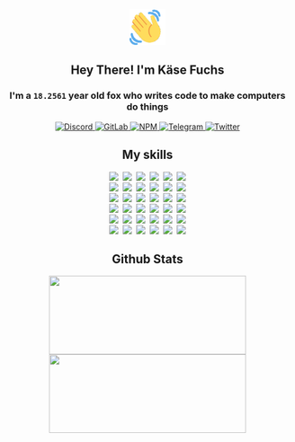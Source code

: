 <div><p align=center><img src=./resources/images/wave.gif width=64px height=64px></p><h2 align=center>Hey There! I'm Käse Fuchs</h2><h3 align=center>I'm a <code>18.2561</code> year old fox who writes code to make computers do things</h3><p align=center><a href=https://discord.com/users/507526681125322772><img alt=Discord src="https://img.shields.io/badge/Discord-5865F2?logo=discord&logoColor=white&style=flat-square#38c82a6356bc93a9c4d5a48f1d9127a1"> </a><a href=https://gitlab.com/kasefuchs><img alt=GitLab src="https://img.shields.io/badge/GitLab-330F63?logo=gitlab&logoColor=white&style=flat-square#38c82a6356bc93a9c4d5a48f1d9127a1"> </a><a href=https://npmjs.com/~kasefuchs><img alt=NPM src="https://img.shields.io/badge/NPM-CB3837?logo=npm&logoColor=white&style=flat-square#38c82a6356bc93a9c4d5a48f1d9127a1"> </a><a href=https://t.me/kasefuchs><img alt=Telegram src="https://img.shields.io/badge/Telegram-2CA5E0?logo=telegram&logoColor=white&style=flat-square#38c82a6356bc93a9c4d5a48f1d9127a1"> </a><a href=https://twitter.com/kasefuchs><img alt=Twitter src="https://img.shields.io/badge/Twitter-1DA1F2?logo=twitter&logoColor=white&style=flat-square#38c82a6356bc93a9c4d5a48f1d9127a1"></a></p><h2 align=center>My skills</h2><p align=center><a href=https://aws.amazon.com/ ><picture><source srcset="https://skillicons.dev/icons?i=aws&theme=dark#38c82a6356bc93a9c4d5a48f1d9127a1" media="(prefers-color-scheme: dark)"><source srcset="https://skillicons.dev/icons?i=aws&theme=light#38c82a6356bc93a9c4d5a48f1d9127a1" media="(prefers-color-scheme: light), (prefers-color-scheme: no-preference)"><img src="https://skillicons.dev/icons?i=aws&theme=light#38c82a6356bc93a9c4d5a48f1d9127a1"></picture></a>&nbsp;&nbsp;<a href=https://en.wikipedia.org/wiki/Bash_(Unix_shell)><picture><source srcset="https://skillicons.dev/icons?i=bash&theme=dark#38c82a6356bc93a9c4d5a48f1d9127a1" media="(prefers-color-scheme: dark)"><source srcset="https://skillicons.dev/icons?i=bash&theme=light#38c82a6356bc93a9c4d5a48f1d9127a1" media="(prefers-color-scheme: light), (prefers-color-scheme: no-preference)"><img src="https://skillicons.dev/icons?i=bash&theme=light#38c82a6356bc93a9c4d5a48f1d9127a1"></picture></a>&nbsp;&nbsp;<a href=https://discord.com/developers/docs><picture><source srcset="https://skillicons.dev/icons?i=bots&theme=dark#38c82a6356bc93a9c4d5a48f1d9127a1" media="(prefers-color-scheme: dark)"><source srcset="https://skillicons.dev/icons?i=bots&theme=light#38c82a6356bc93a9c4d5a48f1d9127a1" media="(prefers-color-scheme: light), (prefers-color-scheme: no-preference)"><img src="https://skillicons.dev/icons?i=bots&theme=light#38c82a6356bc93a9c4d5a48f1d9127a1"></picture></a>&nbsp;&nbsp;<a href=https://www.cloudflare.com/ ><picture><source srcset="https://skillicons.dev/icons?i=cloudflare&theme=dark#38c82a6356bc93a9c4d5a48f1d9127a1" media="(prefers-color-scheme: dark)"><source srcset="https://skillicons.dev/icons?i=cloudflare&theme=light#38c82a6356bc93a9c4d5a48f1d9127a1" media="(prefers-color-scheme: light), (prefers-color-scheme: no-preference)"><img src="https://skillicons.dev/icons?i=cloudflare&theme=light#38c82a6356bc93a9c4d5a48f1d9127a1"></picture></a>&nbsp;&nbsp;<a href=https://en.wikipedia.org/wiki/CSS><picture><source srcset="https://skillicons.dev/icons?i=css&theme=dark#38c82a6356bc93a9c4d5a48f1d9127a1" media="(prefers-color-scheme: dark)"><source srcset="https://skillicons.dev/icons?i=css&theme=light#38c82a6356bc93a9c4d5a48f1d9127a1" media="(prefers-color-scheme: light), (prefers-color-scheme: no-preference)"><img src="https://skillicons.dev/icons?i=css&theme=light#38c82a6356bc93a9c4d5a48f1d9127a1"></picture></a>&nbsp;&nbsp;<a href=https://www.docker.com/ ><picture><source srcset="https://skillicons.dev/icons?i=docker&theme=dark#38c82a6356bc93a9c4d5a48f1d9127a1" media="(prefers-color-scheme: dark)"><source srcset="https://skillicons.dev/icons?i=docker&theme=light#38c82a6356bc93a9c4d5a48f1d9127a1" media="(prefers-color-scheme: light), (prefers-color-scheme: no-preference)"><img src="https://skillicons.dev/icons?i=docker&theme=light#38c82a6356bc93a9c4d5a48f1d9127a1"></picture></a><br><a href=https://www.electronjs.org/ ><picture><source srcset="https://skillicons.dev/icons?i=electron&theme=dark#38c82a6356bc93a9c4d5a48f1d9127a1" media="(prefers-color-scheme: dark)"><source srcset="https://skillicons.dev/icons?i=electron&theme=light#38c82a6356bc93a9c4d5a48f1d9127a1" media="(prefers-color-scheme: light), (prefers-color-scheme: no-preference)"><img src="https://skillicons.dev/icons?i=electron&theme=light#38c82a6356bc93a9c4d5a48f1d9127a1"></picture></a>&nbsp;&nbsp;<a href=https://expressjs.com/ ><picture><source srcset="https://skillicons.dev/icons?i=express&theme=dark#38c82a6356bc93a9c4d5a48f1d9127a1" media="(prefers-color-scheme: dark)"><source srcset="https://skillicons.dev/icons?i=express&theme=light#38c82a6356bc93a9c4d5a48f1d9127a1" media="(prefers-color-scheme: light), (prefers-color-scheme: no-preference)"><img src="https://skillicons.dev/icons?i=express&theme=light#38c82a6356bc93a9c4d5a48f1d9127a1"></picture></a>&nbsp;&nbsp;<a href=https://www.figma.com/ ><picture><source srcset="https://skillicons.dev/icons?i=figma&theme=dark#38c82a6356bc93a9c4d5a48f1d9127a1" media="(prefers-color-scheme: dark)"><source srcset="https://skillicons.dev/icons?i=figma&theme=light#38c82a6356bc93a9c4d5a48f1d9127a1" media="(prefers-color-scheme: light), (prefers-color-scheme: no-preference)"><img src="https://skillicons.dev/icons?i=figma&theme=light#38c82a6356bc93a9c4d5a48f1d9127a1"></picture></a>&nbsp;&nbsp;<a href=https://firebase.google.com/ ><picture><source srcset="https://skillicons.dev/icons?i=firebase&theme=dark#38c82a6356bc93a9c4d5a48f1d9127a1" media="(prefers-color-scheme: dark)"><source srcset="https://skillicons.dev/icons?i=firebase&theme=light#38c82a6356bc93a9c4d5a48f1d9127a1" media="(prefers-color-scheme: light), (prefers-color-scheme: no-preference)"><img src="https://skillicons.dev/icons?i=firebase&theme=light#38c82a6356bc93a9c4d5a48f1d9127a1"></picture></a>&nbsp;&nbsp;<a href=https://flask.palletsprojects.com/ ><picture><source srcset="https://skillicons.dev/icons?i=flask&theme=dark#38c82a6356bc93a9c4d5a48f1d9127a1" media="(prefers-color-scheme: dark)"><source srcset="https://skillicons.dev/icons?i=flask&theme=light#38c82a6356bc93a9c4d5a48f1d9127a1" media="(prefers-color-scheme: light), (prefers-color-scheme: no-preference)"><img src="https://skillicons.dev/icons?i=flask&theme=light#38c82a6356bc93a9c4d5a48f1d9127a1"></picture></a>&nbsp;&nbsp;<a href=https://cloud.google.com/ ><picture><source srcset="https://skillicons.dev/icons?i=gcp&theme=dark#38c82a6356bc93a9c4d5a48f1d9127a1" media="(prefers-color-scheme: dark)"><source srcset="https://skillicons.dev/icons?i=gcp&theme=light#38c82a6356bc93a9c4d5a48f1d9127a1" media="(prefers-color-scheme: light), (prefers-color-scheme: no-preference)"><img src="https://skillicons.dev/icons?i=gcp&theme=light#38c82a6356bc93a9c4d5a48f1d9127a1"></picture></a><br><a href=https://git-scm.com/ ><picture><source srcset="https://skillicons.dev/icons?i=git&theme=dark#38c82a6356bc93a9c4d5a48f1d9127a1" media="(prefers-color-scheme: dark)"><source srcset="https://skillicons.dev/icons?i=git&theme=light#38c82a6356bc93a9c4d5a48f1d9127a1" media="(prefers-color-scheme: light), (prefers-color-scheme: no-preference)"><img src="https://skillicons.dev/icons?i=git&theme=light#38c82a6356bc93a9c4d5a48f1d9127a1"></picture></a>&nbsp;&nbsp;<a href=https://github.com/ ><picture><source srcset="https://skillicons.dev/icons?i=github&theme=dark#38c82a6356bc93a9c4d5a48f1d9127a1" media="(prefers-color-scheme: dark)"><source srcset="https://skillicons.dev/icons?i=github&theme=light#38c82a6356bc93a9c4d5a48f1d9127a1" media="(prefers-color-scheme: light), (prefers-color-scheme: no-preference)"><img src="https://skillicons.dev/icons?i=github&theme=light#38c82a6356bc93a9c4d5a48f1d9127a1"></picture></a>&nbsp;&nbsp;<a href=https://gitlab.com/ ><picture><source srcset="https://skillicons.dev/icons?i=gitlab&theme=dark#38c82a6356bc93a9c4d5a48f1d9127a1" media="(prefers-color-scheme: dark)"><source srcset="https://skillicons.dev/icons?i=gitlab&theme=light#38c82a6356bc93a9c4d5a48f1d9127a1" media="(prefers-color-scheme: light), (prefers-color-scheme: no-preference)"><img src="https://skillicons.dev/icons?i=gitlab&theme=light#38c82a6356bc93a9c4d5a48f1d9127a1"></picture></a>&nbsp;&nbsp;<a href=https://www.heroku.com/ ><picture><source srcset="https://skillicons.dev/icons?i=heroku&theme=dark#38c82a6356bc93a9c4d5a48f1d9127a1" media="(prefers-color-scheme: dark)"><source srcset="https://skillicons.dev/icons?i=heroku&theme=light#38c82a6356bc93a9c4d5a48f1d9127a1" media="(prefers-color-scheme: light), (prefers-color-scheme: no-preference)"><img src="https://skillicons.dev/icons?i=heroku&theme=light#38c82a6356bc93a9c4d5a48f1d9127a1"></picture></a>&nbsp;&nbsp;<a href=https://en.wikipedia.org/wiki/HTML><picture><source srcset="https://skillicons.dev/icons?i=html&theme=dark#38c82a6356bc93a9c4d5a48f1d9127a1" media="(prefers-color-scheme: dark)"><source srcset="https://skillicons.dev/icons?i=html&theme=light#38c82a6356bc93a9c4d5a48f1d9127a1" media="(prefers-color-scheme: light), (prefers-color-scheme: no-preference)"><img src="https://skillicons.dev/icons?i=html&theme=light#38c82a6356bc93a9c4d5a48f1d9127a1"></picture></a>&nbsp;&nbsp;<a href=https://en.wikipedia.org/wiki/JavaScript><picture><source srcset="https://skillicons.dev/icons?i=js&theme=dark#38c82a6356bc93a9c4d5a48f1d9127a1" media="(prefers-color-scheme: dark)"><source srcset="https://skillicons.dev/icons?i=js&theme=light#38c82a6356bc93a9c4d5a48f1d9127a1" media="(prefers-color-scheme: light), (prefers-color-scheme: no-preference)"><img src="https://skillicons.dev/icons?i=js&theme=light#38c82a6356bc93a9c4d5a48f1d9127a1"></picture></a><br><a href=https://en.wikipedia.org/wiki/Linux><picture><source srcset="https://skillicons.dev/icons?i=linux&theme=dark#38c82a6356bc93a9c4d5a48f1d9127a1" media="(prefers-color-scheme: dark)"><source srcset="https://skillicons.dev/icons?i=linux&theme=light#38c82a6356bc93a9c4d5a48f1d9127a1" media="(prefers-color-scheme: light), (prefers-color-scheme: no-preference)"><img src="https://skillicons.dev/icons?i=linux&theme=light#38c82a6356bc93a9c4d5a48f1d9127a1"></picture></a>&nbsp;&nbsp;<a href=https://mui.com/ ><picture><source srcset="https://skillicons.dev/icons?i=materialui&theme=dark#38c82a6356bc93a9c4d5a48f1d9127a1" media="(prefers-color-scheme: dark)"><source srcset="https://skillicons.dev/icons?i=materialui&theme=light#38c82a6356bc93a9c4d5a48f1d9127a1" media="(prefers-color-scheme: light), (prefers-color-scheme: no-preference)"><img src="https://skillicons.dev/icons?i=materialui&theme=light#38c82a6356bc93a9c4d5a48f1d9127a1"></picture></a>&nbsp;&nbsp;<a href=https://en.wikipedia.org/wiki/Markdown><picture><source srcset="https://skillicons.dev/icons?i=md&theme=dark#38c82a6356bc93a9c4d5a48f1d9127a1" media="(prefers-color-scheme: dark)"><source srcset="https://skillicons.dev/icons?i=md&theme=light#38c82a6356bc93a9c4d5a48f1d9127a1" media="(prefers-color-scheme: light), (prefers-color-scheme: no-preference)"><img src="https://skillicons.dev/icons?i=md&theme=light#38c82a6356bc93a9c4d5a48f1d9127a1"></picture></a>&nbsp;&nbsp;<a href=https://www.mongodb.com/ ><picture><source srcset="https://skillicons.dev/icons?i=mongodb&theme=dark#38c82a6356bc93a9c4d5a48f1d9127a1" media="(prefers-color-scheme: dark)"><source srcset="https://skillicons.dev/icons?i=mongodb&theme=light#38c82a6356bc93a9c4d5a48f1d9127a1" media="(prefers-color-scheme: light), (prefers-color-scheme: no-preference)"><img src="https://skillicons.dev/icons?i=mongodb&theme=light#38c82a6356bc93a9c4d5a48f1d9127a1"></picture></a>&nbsp;&nbsp;<a href=https://www.mysql.com/ ><picture><source srcset="https://skillicons.dev/icons?i=mysql&theme=dark#38c82a6356bc93a9c4d5a48f1d9127a1" media="(prefers-color-scheme: dark)"><source srcset="https://skillicons.dev/icons?i=mysql&theme=light#38c82a6356bc93a9c4d5a48f1d9127a1" media="(prefers-color-scheme: light), (prefers-color-scheme: no-preference)"><img src="https://skillicons.dev/icons?i=mysql&theme=light#38c82a6356bc93a9c4d5a48f1d9127a1"></picture></a>&nbsp;&nbsp;<a href=https://nextjs.org/ ><picture><source srcset="https://skillicons.dev/icons?i=nextjs&theme=dark#38c82a6356bc93a9c4d5a48f1d9127a1" media="(prefers-color-scheme: dark)"><source srcset="https://skillicons.dev/icons?i=nextjs&theme=light#38c82a6356bc93a9c4d5a48f1d9127a1" media="(prefers-color-scheme: light), (prefers-color-scheme: no-preference)"><img src="https://skillicons.dev/icons?i=nextjs&theme=light#38c82a6356bc93a9c4d5a48f1d9127a1"></picture></a><br><a href=https://nodejs.org/en/ ><picture><source srcset="https://skillicons.dev/icons?i=nodejs&theme=dark#38c82a6356bc93a9c4d5a48f1d9127a1" media="(prefers-color-scheme: dark)"><source srcset="https://skillicons.dev/icons?i=nodejs&theme=light#38c82a6356bc93a9c4d5a48f1d9127a1" media="(prefers-color-scheme: light), (prefers-color-scheme: no-preference)"><img src="https://skillicons.dev/icons?i=nodejs&theme=light#38c82a6356bc93a9c4d5a48f1d9127a1"></picture></a>&nbsp;&nbsp;<a href=https://www.postgresql.org/ ><picture><source srcset="https://skillicons.dev/icons?i=postgres&theme=dark#38c82a6356bc93a9c4d5a48f1d9127a1" media="(prefers-color-scheme: dark)"><source srcset="https://skillicons.dev/icons?i=postgres&theme=light#38c82a6356bc93a9c4d5a48f1d9127a1" media="(prefers-color-scheme: light), (prefers-color-scheme: no-preference)"><img src="https://skillicons.dev/icons?i=postgres&theme=light#38c82a6356bc93a9c4d5a48f1d9127a1"></picture></a>&nbsp;&nbsp;<a href=https://learn.microsoft.com/en-us/powershell/ ><picture><source srcset="https://skillicons.dev/icons?i=powershell&theme=dark#38c82a6356bc93a9c4d5a48f1d9127a1" media="(prefers-color-scheme: dark)"><source srcset="https://skillicons.dev/icons?i=powershell&theme=light#38c82a6356bc93a9c4d5a48f1d9127a1" media="(prefers-color-scheme: light), (prefers-color-scheme: no-preference)"><img src="https://skillicons.dev/icons?i=powershell&theme=light#38c82a6356bc93a9c4d5a48f1d9127a1"></picture></a>&nbsp;&nbsp;<a href=https://www.python.org/ ><picture><source srcset="https://skillicons.dev/icons?i=py&theme=dark#38c82a6356bc93a9c4d5a48f1d9127a1" media="(prefers-color-scheme: dark)"><source srcset="https://skillicons.dev/icons?i=py&theme=light#38c82a6356bc93a9c4d5a48f1d9127a1" media="(prefers-color-scheme: light), (prefers-color-scheme: no-preference)"><img src="https://skillicons.dev/icons?i=py&theme=light#38c82a6356bc93a9c4d5a48f1d9127a1"></picture></a>&nbsp;&nbsp;<a href=https://www.raspberrypi.org/ ><picture><source srcset="https://skillicons.dev/icons?i=raspberrypi&theme=dark#38c82a6356bc93a9c4d5a48f1d9127a1" media="(prefers-color-scheme: dark)"><source srcset="https://skillicons.dev/icons?i=raspberrypi&theme=light#38c82a6356bc93a9c4d5a48f1d9127a1" media="(prefers-color-scheme: light), (prefers-color-scheme: no-preference)"><img src="https://skillicons.dev/icons?i=raspberrypi&theme=light#38c82a6356bc93a9c4d5a48f1d9127a1"></picture></a>&nbsp;&nbsp;<a href=https://reactjs.org/ ><picture><source srcset="https://skillicons.dev/icons?i=react&theme=dark#38c82a6356bc93a9c4d5a48f1d9127a1" media="(prefers-color-scheme: dark)"><source srcset="https://skillicons.dev/icons?i=react&theme=light#38c82a6356bc93a9c4d5a48f1d9127a1" media="(prefers-color-scheme: light), (prefers-color-scheme: no-preference)"><img src="https://skillicons.dev/icons?i=react&theme=light#38c82a6356bc93a9c4d5a48f1d9127a1"></picture></a><br><a href=https://redux.js.org/ ><picture><source srcset="https://skillicons.dev/icons?i=redux&theme=dark#38c82a6356bc93a9c4d5a48f1d9127a1" media="(prefers-color-scheme: dark)"><source srcset="https://skillicons.dev/icons?i=redux&theme=light#38c82a6356bc93a9c4d5a48f1d9127a1" media="(prefers-color-scheme: light), (prefers-color-scheme: no-preference)"><img src="https://skillicons.dev/icons?i=redux&theme=light#38c82a6356bc93a9c4d5a48f1d9127a1"></picture></a>&nbsp;&nbsp;<a href=https://en.wikipedia.org/wiki/Regular_expression><picture><source srcset="https://skillicons.dev/icons?i=regex&theme=dark#38c82a6356bc93a9c4d5a48f1d9127a1" media="(prefers-color-scheme: dark)"><source srcset="https://skillicons.dev/icons?i=regex&theme=light#38c82a6356bc93a9c4d5a48f1d9127a1" media="(prefers-color-scheme: light), (prefers-color-scheme: no-preference)"><img src="https://skillicons.dev/icons?i=regex&theme=light#38c82a6356bc93a9c4d5a48f1d9127a1"></picture></a>&nbsp;&nbsp;<a href=https://en.wikipedia.org/wiki/Sass_(stylesheet_language)><picture><source srcset="https://skillicons.dev/icons?i=sass&theme=dark#38c82a6356bc93a9c4d5a48f1d9127a1" media="(prefers-color-scheme: dark)"><source srcset="https://skillicons.dev/icons?i=sass&theme=light#38c82a6356bc93a9c4d5a48f1d9127a1" media="(prefers-color-scheme: light), (prefers-color-scheme: no-preference)"><img src="https://skillicons.dev/icons?i=sass&theme=light#38c82a6356bc93a9c4d5a48f1d9127a1"></picture></a>&nbsp;&nbsp;<a href=https://www.typescriptlang.org/ ><picture><source srcset="https://skillicons.dev/icons?i=ts&theme=dark#38c82a6356bc93a9c4d5a48f1d9127a1" media="(prefers-color-scheme: dark)"><source srcset="https://skillicons.dev/icons?i=ts&theme=light#38c82a6356bc93a9c4d5a48f1d9127a1" media="(prefers-color-scheme: light), (prefers-color-scheme: no-preference)"><img src="https://skillicons.dev/icons?i=ts&theme=light#38c82a6356bc93a9c4d5a48f1d9127a1"></picture></a>&nbsp;&nbsp;<a href=https://unity.com/ ><picture><source srcset="https://skillicons.dev/icons?i=unity&theme=dark#38c82a6356bc93a9c4d5a48f1d9127a1" media="(prefers-color-scheme: dark)"><source srcset="https://skillicons.dev/icons?i=unity&theme=light#38c82a6356bc93a9c4d5a48f1d9127a1" media="(prefers-color-scheme: light), (prefers-color-scheme: no-preference)"><img src="https://skillicons.dev/icons?i=unity&theme=light#38c82a6356bc93a9c4d5a48f1d9127a1"></picture></a>&nbsp;&nbsp;<a href=https://workers.cloudflare.com/ ><picture><source srcset="https://skillicons.dev/icons?i=workers&theme=dark#38c82a6356bc93a9c4d5a48f1d9127a1" media="(prefers-color-scheme: dark)"><source srcset="https://skillicons.dev/icons?i=workers&theme=light#38c82a6356bc93a9c4d5a48f1d9127a1" media="(prefers-color-scheme: light), (prefers-color-scheme: no-preference)"><img src="https://skillicons.dev/icons?i=workers&theme=light#38c82a6356bc93a9c4d5a48f1d9127a1"></picture></a><br></p><h2 align=center>Github Stats</h2><p align=center><picture><source srcset="https://github-readme-stats-kasefuchs.vercel.app/api/?count_private=true&hide_border=true&hide_rank=true&line_height=20&hide_title=true&username=Kasefuchs&theme=dark#38c82a6356bc93a9c4d5a48f1d9127a1" media="(prefers-color-scheme: dark)"><source srcset="https://github-readme-stats-kasefuchs.vercel.app/api/?count_private=true&hide_border=true&hide_rank=true&line_height=20&hide_title=true&username=Kasefuchs&theme=light#38c82a6356bc93a9c4d5a48f1d9127a1" media="(prefers-color-scheme: light), (prefers-color-scheme: no-preference)"><img align=middle width=350 height=140 src="https://github-readme-stats-kasefuchs.vercel.app/api/?count_private=true&hide_border=true&hide_rank=true&line_height=20&hide_title=true&username=Kasefuchs&theme=light#38c82a6356bc93a9c4d5a48f1d9127a1"></picture><picture><source srcset="https://github-readme-stats-kasefuchs.vercel.app/api/top-langs/?count_private=true&hide_border=true&layout=compact&username=Kasefuchs&theme=dark#38c82a6356bc93a9c4d5a48f1d9127a1" media="(prefers-color-scheme: dark)"><source srcset="https://github-readme-stats-kasefuchs.vercel.app/api/top-langs/?count_private=true&hide_border=true&layout=compact&username=Kasefuchs&theme=light#38c82a6356bc93a9c4d5a48f1d9127a1" media="(prefers-color-scheme: light), (prefers-color-scheme: no-preference)"><img align=middle width=350 height=140 src="https://github-readme-stats-kasefuchs.vercel.app/api/top-langs/?count_private=true&hide_border=true&layout=compact&username=Kasefuchs&theme=light#38c82a6356bc93a9c4d5a48f1d9127a1"></picture></p><img src="https://hit.yhype.me/github/profile?user_id=64592097#38c82a6356bc93a9c4d5a48f1d9127a1" alt=""></div>